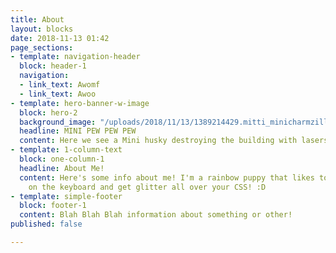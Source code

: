 ```yaml
---
title: About
layout: blocks
date: 2018-11-13 01:42
page_sections:
- template: navigation-header
  block: header-1
  navigation:
  - link_text: Awomf
  - link_text: Awoo
- template: hero-banner-w-image
  block: hero-2
  background_image: "/uploads/2018/11/13/1389214429.mitti_minicharmzilla_lores.jpg"
  headline: MINI PEW PEW PEW
  content: Here we see a Mini husky destroying the building with lasers!
- template: 1-column-text
  block: one-column-1
  headline: About Me!
  content: Here's some info about me! I'm a rainbow puppy that likes to roll his paws
    on the keyboard and get glitter all over your CSS! :D
- template: simple-footer
  block: footer-1
  content: Blah Blah Blah information about something or other!
published: false

---
```

